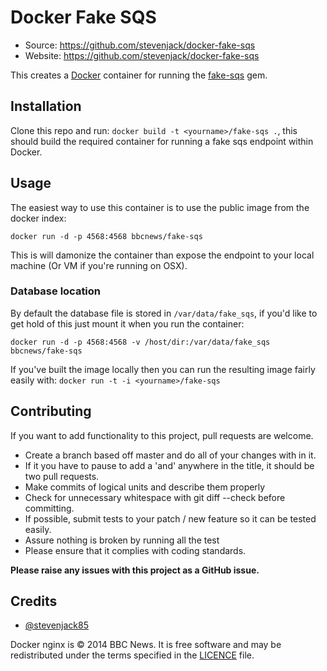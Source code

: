 # Docker Fake SQS

 * Source: https://github.com/stevenjack/docker-fake-sqs
 * Website: https://github.com/stevenjack/docker-fake-sqs

This creates a [Docker](http://docker.io) container for running the [fake-sqs](https://github.com/iain/fake_sqs) gem.


## Installation

Clone this repo and run: `docker build -t <yourname>/fake-sqs .`, this should build
the required container for running a fake sqs endpoint within Docker.


## Usage

The easiest way to use this container is to use the public image from the docker index:

`docker run -d -p 4568:4568 bbcnews/fake-sqs`

This is will damonize the container than expose the endpoint to your local machine (Or VM if you're running on OSX).

### Database location

By default the database file is stored in `/var/data/fake_sqs`, if you'd like to get hold of this just mount it when you run the container:


`docker run -d -p 4568:4568 -v /host/dir:/var/data/fake_sqs bbcnews/fake-sqs`



If you've built the image locally then you can run the resulting image fairly easily with: `docker run -t -i <yourname>/fake-sqs`


## Contributing

If you want to add functionality to this project, pull requests are welcome.

 * Create a branch based off master and do all of your changes with in it.
 * If it you have to pause to add a 'and' anywhere in the title, it should be two pull requests.
 * Make commits of logical units and describe them properly
 * Check for unnecessary whitespace with git diff --check before committing.
 * If possible, submit tests to your patch / new feature so it can be tested easily.
 * Assure nothing is broken by running all the test
 * Please ensure that it complies with coding standards.

**Please raise any issues with this project as a GitHub issue.**


## Credits

 * [@stevenjack85](https://twitter.com/stevenjack85)

Docker nginx is © 2014 BBC News. It is free software and may be redistributed under the terms
specified in the
[LICENCE](https://github.com/stevenjack/docker-fake-sqs/tree/master/LICENCE) file.
